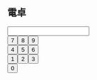 <html>
  <head>
    <title>
      電卓
    </title>
    <script src="script.js"></script>
  </head>
  <body>
    <h2>電卓</h2>
    <input type="number" id="input_field"><br>
    <input type="button" value="7" id="button7"><input type="button" value="8" id="button8"><input type="button" value="9" id="button9"><br>
    <input type="button" value="4" id="button4"><input type="button" value="5" id="button5"><input type="button" value="6" id="button6"><br>
    <input type="button" value="1" id="button1"><input type="button" value="2" id="button2"><input type="button" value="3" id="button3"><br>
    <input type="button" value="0" id="button0">
  </body>
<html>
